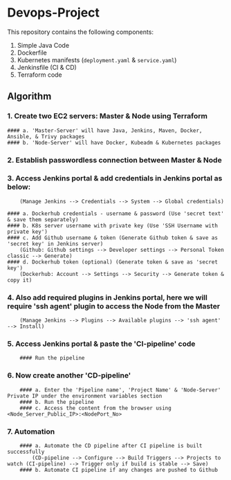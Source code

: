 # Devops-Project

This repository contains the following components:

1.  Simple Java Code
2.  Dockerfile
3.  Kubernetes manifests (`deployment.yaml` & `service.yaml`)
4.  Jenkinsfile (CI & CD)
5.  Terraform code

## Algorithm

### 1.  Create two EC2 servers: Master & Node using Terraform

    #### a. 'Master-Server' will have Java, Jenkins, Maven, Docker, Ansible, & Trivy packages
    #### b. 'Node-Server' will have Docker, Kubeadm & Kubernetes packages

### 2.  Establish passwordless connection between Master & Node

### 3.  Access Jenkins portal & add credentials in Jenkins portal as below:
        (Manage Jenkins --> Credentials --> System --> Global credentials)

    #### a. Dockerhub credentials - username & password (Use 'secret text' & save them separately)
    #### b. K8s server username with private key (Use 'SSH Username with private key')
    #### c. Add Github username & token (Generate Github token & save as 'secret key' in Jenkins server)
        (Github: Github settings --> Developer settings --> Personal Token classic --> Generate)
    #### d. Dockerhub token (optional) (Generate token & save as 'secret key')
        (Dockerhub: Account --> Settings --> Security --> Generate token & copy it)

### 4.  Also add required plugins in Jenkins portal, here we will require 'ssh agent' plugin to access the Node from the Master
        (Manage Jenkins --> Plugins --> Available plugins --> 'ssh agent' --> Install)

### 5.  Access Jenkins portal & paste the 'CI-pipeline' code
        #### Run the pipeline

### 6.  Now create another 'CD-pipeline'
        #### a. Enter the 'Pipeline name', 'Project Name' & 'Node-Server' Private IP under the environment variables section
        #### b. Run the pipeline
        #### c. Access the content from the browser using <Node_Server_Public_IP>:<NodePort_No>

### 7.  Automation
        #### a. Automate the CD pipeline after CI pipeline is built successfully
            (CD-pipeline --> Configure --> Build Triggers --> Projects to watch (CI-pipeline) --> Trigger only if build is stable --> Save)
        #### b. Automate CI pipeline if any changes are pushed to Github
